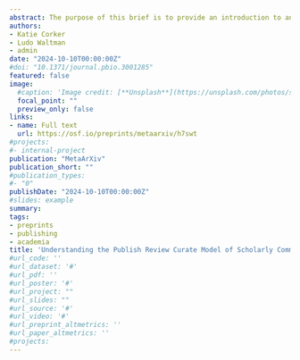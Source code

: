 ```yaml
---
abstract: The purpose of this brief is to provide an introduction to an increasingly popular way of communicating outputs of research: the Publish-Review-Curate model. This model came into practice in the early 2000s, and it is now beginning to grow more rapidly. Here, we explain the model for the benefit of researchers, research funders, research institutions, and others in the scholarly communication ecosystem, and we provide data on uptake of the model to date. 
authors:
- Katie Corker 
- Ludo Waltman
- admin
date: "2024-10-10T00:00:00Z"
#doi: "10.1371/journal.pbio.3001285"
featured: false
image:
  #caption: 'Image credit: [**Unsplash**](https://unsplash.com/photos/s9CC2SKySJM)'
  focal_point: ""
  preview_only: false
links:
- name: Full text
  url: https://osf.io/preprints/metaarxiv/h7swt
#projects:
#- internal-project
publication: "MetaArXiv"
publication_short: ""
#publication_types:
#- "0"
publishDate: "2024-10-10T00:00:00Z"
#slides: example
summary: 
tags:
- preprints
- publishing
- academia
title: 'Understanding the Publish Review Curate Model of Scholarly Communication'
#url_code: ''
#url_dataset: '#'
#url_pdf: ''
#url_poster: '#'
#url_project: ""
#url_slides: ""
#url_source: '#'
#url_video: '#'
#url_preprint_altmetrics: ''
#url_paper_altmetrics: ''
#projects:
---
```


